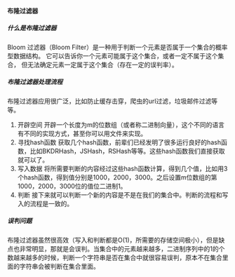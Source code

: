 #### 布隆过滤器

##### 什么是布隆过滤器
Bloom 过滤器（Bloom Filter）是一种用于判断一个元素是否属于一个集合的概率型数据结构。
它可以告诉你一个元素可能属于这个集合，或者一定不属于这个集合，
但无法确定元素一定属于这个集合（存在一定的误判率）。
##### 布隆过滤器处理流程
布隆过滤器应用很广泛，比如防止缓存击穿，爬虫的url过滤，垃圾邮件过滤等等。
1. 开辟空间
开辟一个长度为m的位数组（或者称二进制向量），这个不同的语言有不同的实现方式，甚至你可以用文件来实现。
2. 寻找hash函数
获取几个hash函数，前辈们已经发明了很多运行良好的hash函数，比如BKDRHash，JSHash，RSHash等等。这些hash函数我们直接获取就可以了。
3. 写入数据
将所需要判断的内容经过这些hash函数计算，得到几个值，比如用3个hash函数，得到值分别是1000，2000，3000。之后设置m位数组的第1000，2000，3000位的值位二进制1。
4. 判断
接下来就可以判断一个新的内容是不是在我们的集合中。判断的流程和写入的流程是一致的。
##### 误判问题
布隆过滤器虽然很高效（写入和判断都是O(1)，所需要的存储空间极小），但是缺点也非常明显，那就是会误判。当集合中的元素越来越多，二进制序列中的1的个数越来越多的时候，判断一个字符串是否在集合中就很容易误判，原本不在集合里面的字符串会被判断在集合里面。
